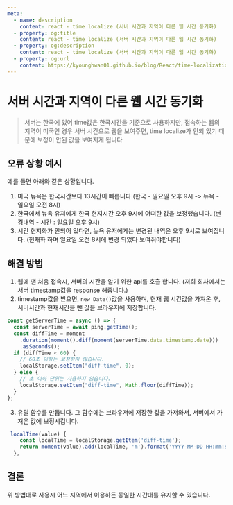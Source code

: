 ```yaml
---
meta:
  - name: description
    content: react - time localize (서버 시간과 지역이 다른 웹 시간 동기화)
  - property: og:title
    content: react - time localize (서버 시간과 지역이 다른 웹 시간 동기화)
  - property: og:description
    content: react - time localize (서버 시간과 지역이 다른 웹 시간 동기화)
  - property: og:url
    content: https://kyounghwan01.github.io/blog/React/time-localization/
---
```


# 서버 시간과 지역이 다른 웹 시간 동기화

> 서버는 한국에 있어 time값은 한국시간을 기준으로 사용하지만, 접속하는 웹의 지역이 미국인 경우 서버 시간으로 웹을 보여주면, time localize가 안되 있기 때문에 보정이 안된 값을 보여지게 됩니다

## 오류 상황 예시

예를 들면 아래와 같은 상황입니다.

1. 미국 뉴욕은 한국시간보다 13시간이 빠릅니다 (한국 - 일요일 오후 9시 -> 뉴욕 - 일요일 오전 8시)
2. 한국에서 뉴욕 유저에게 한국 현지시간 오후 9시에 어떠한 값을 보정했습니다. (변경내역 - 시간 : 일요일 오후 9시)
3. 시간 현지화가 안되어 있다면, 뉴욕 유저에게는 변경된 내역은 오후 9시로 보여집니다. (현재화 하며 일요일 오전 8시에 변경 되었다 보여줘야합니다)

## 해결 방법

1. 웹에 맨 처음 접속시, 서버의 시간을 알기 위한 api를 호출 합니다. (저희 회사에서는 서버 timestamp값을 response 해줍니다.)
2. timestamp값을 받으면, `new Date()`값을 사용하며, 현재 웹 시간값을 가져온 후, 서버시간과 현재시간을 뺀 값을 브라우저에 저장합니다.

```js
const getServerTime = async () => {
  const serverTime = await ping.getTime();
  const diffTime = moment
    .duration(moment().diff(moment(serverTime.data.timestamp.date)))
    .asSeconds();
  if (diffTime < 60) {
    // 60초 이하는 보정하지 않습니다.
    localStorage.setItem("diff-time", 0);
  } else {
    // 초 이하 단위는 사용하지 않습니다.
    localStorage.setItem("diff-time", Math.floor(diffTime));
  }
};
```

3. 유틸 함수를 만듭니다. 그 함수에는 브라우저에 저장한 값을 가져와서, 서버에서 가져온 값에 보정시킵니다.

```js
 localTime(value) {
    const localTime = localStorage.getItem('diff-time');
    return moment(value).add(localTime, 'm').format('YYYY-MM-DD HH:mm:ss');
  },
```

## 결론

위 방법대로 사용시 어느 지역에서 이용하든 동일한 시간대를 유지할 수 있습니다.

<TagLinks />

<Comment />
